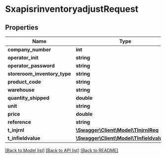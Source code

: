 # SxapisrinventoryadjustRequest

## Properties
Name | Type | Description | Notes
------------ | ------------- | ------------- | -------------
**company_number** | **int** |  | [optional] 
**operator_init** | **string** |  | [optional] 
**operator_password** | **string** |  | [optional] 
**storeroom_inventory_type** | **string** |  | [optional] 
**product_code** | **string** |  | [optional] 
**warehouse** | **string** |  | [optional] 
**quantity_shipped** | **double** |  | [optional] 
**unit** | **string** |  | [optional] 
**price** | **double** |  | [optional] 
**reference** | **string** |  | [optional] 
**t_injrnl** | [**\Swagger\Client\Model\TInjrnlReq**](TInjrnlReq.md) |  | [optional] 
**t_infieldvalue** | [**\Swagger\Client\Model\TInfieldvalueReq**](TInfieldvalueReq.md) |  | [optional] 

[[Back to Model list]](../README.md#documentation-for-models) [[Back to API list]](../README.md#documentation-for-api-endpoints) [[Back to README]](../README.md)


